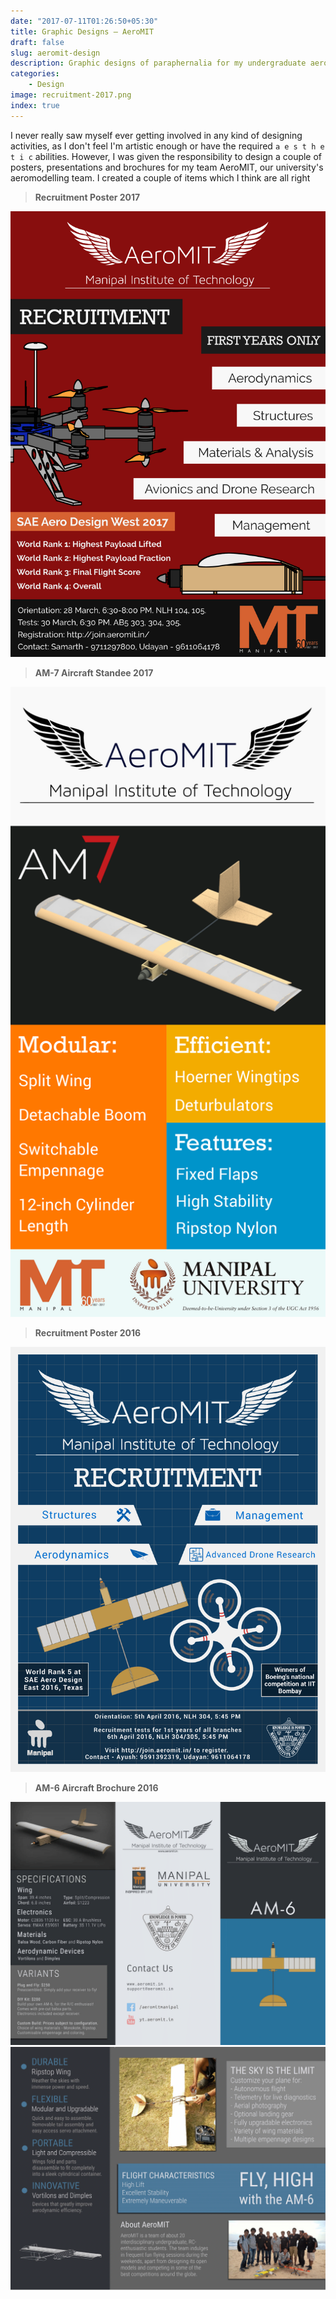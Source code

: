 ```yaml
---
date: "2017-07-11T01:26:50+05:30"
title: Graphic Designs — AeroMIT
draft: false
slug: aeromit-design
description: Graphic designs of paraphernalia for my undergraduate aeromodelling team.
categories: 
    - Design
image: recruitment-2017.png
index: true
---
```


I never really saw myself ever getting involved in any kind of designing activities, as I don't feel I'm artistic enough or have the required `a e s t h e t i c` abilities. However, I was given the responsibility to design a couple of posters, presentations and brochures for my team AeroMIT, our university's aeromodelling team. I created a couple of items which I think are all right

>**Recruitment Poster 2017** 

![](recruitment-2017.png)

>**AM-7 Aircraft Standee 2017**

![](StandeeWeb.png)

>**Recruitment Poster 2016**

![](recruitment-2016.png)

>**AM-6 Aircraft Brochure 2016**

![](brochure-p1.png)
![](brochure-p2.png)
